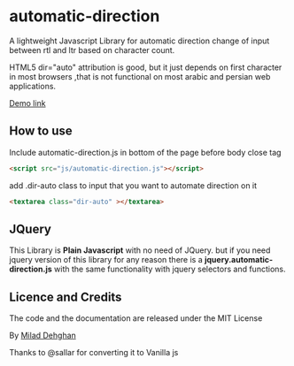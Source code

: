 # automatic-direction
A lightweight Javascript Library for automatic direction change of input between rtl and ltr based on character count.

HTML5 dir="auto" attribution is good, but it just depends on first character in most browsers ,that is not functional on most arabic and persian web applications.

[Demo link](https://miladd3.github.io/automatic-direction/)

## How to use


Include automatic-direction.js in bottom of the page before body close tag

```html
<script src="js/automatic-direction.js"></script>
```

add .dir-auto class to input that you want to automate direction on it

```html
<textarea class="dir-auto" ></textarea>
```
## JQuery
This Library is **Plain Javascript** with no need of JQuery.
but if you need jquery version of this library for any reason there is a **jquery.automatic-direction.js** with the same functionality with jquery selectors and functions.

## Licence and Credits

The code and the documentation are released under the MIT License

By [Milad Dehghan](https://github.com/miladd3)

Thanks to @sallar for converting it to Vanilla js
